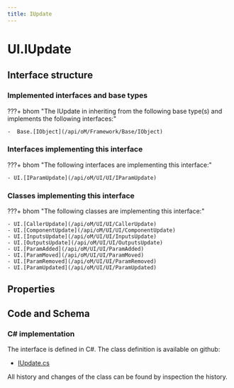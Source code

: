 ```yaml
---
title: IUpdate
---
```


# UI.IUpdate



## Interface structure

### Implemented interfaces and base types

???+ bhom "The IUpdate in inheriting from the following base type(s) and implements the following interfaces:"

    -  Base.[IObject](/api/oM/Framework/Base/IObject)


### Interfaces implementing this interface

???+ bhom "The following interfaces are implementing this interface:"

    - UI.[IParamUpdate](/api/oM/UI/UI/IParamUpdate)


### Classes implementing this interface

???+ bhom "The following classes are implementing this interface:"

    - UI.[CallerUpdate](/api/oM/UI/UI/CallerUpdate)
    - UI.[ComponentUpdate](/api/oM/UI/UI/ComponentUpdate)
    - UI.[InputsUpdate](/api/oM/UI/UI/InputsUpdate)
    - UI.[OutputsUpdate](/api/oM/UI/UI/OutputsUpdate)
    - UI.[ParamAdded](/api/oM/UI/UI/ParamAdded)
    - UI.[ParamMoved](/api/oM/UI/UI/ParamMoved)
    - UI.[ParamRemoved](/api/oM/UI/UI/ParamRemoved)
    - UI.[ParamUpdated](/api/oM/UI/UI/ParamUpdated)


## Properties

## Code and Schema

### C# implementation

The interface is defined in C#. The class definition is available on github:

- [IUpdate.cs](https://github.com/BHoM/BHoM_UI/blob/develop/UI_oM/Interfaces/IUpdate.cs)

All history and changes of the class can be found by inspection the history.
